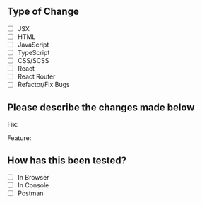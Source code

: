 ## Type of Change
- [ ] JSX
- [ ] HTML
- [ ] JavaScript
- [ ] TypeScript
- [ ] CSS/SCSS
- [ ] React
- [ ] React Router
- [ ] Refactor/Fix Bugs

## Please describe the changes made below

Fix:


Feature:


## How has this been tested?
- [ ] In Browser
- [ ] In Console
- [ ] Postman
